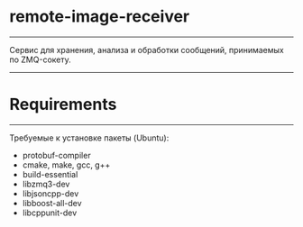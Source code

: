 # remote-image-receiver
___

Сервис для хранения, анализа и обработки сообщений, принимаемых по ZMQ-сокету.
___

# Requirements
___

Требуемые к установке пакеты (Ubuntu):

* protobuf-compiler
* cmake, make, gcc, g++
* build-essential
* libzmq3-dev
* libjsoncpp-dev
* libboost-all-dev
* libcppunit-dev
